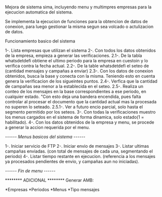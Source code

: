 Mejora de sistema sima, incluyendo menu y multimpres empresas para la ejecucion automatica del sistema.

Se implementa la ejecucion de funciones para la obtencion de datos de conexion, para luego gestionar la misma segun sea volcado o actulizacion de datos.


Funcionamiento basico del sistema

1-. Lista empresas que utilizan el sistema
2-. Con todos los datos obtenidos de la empresa, empieza a generar las verificaciones.
  2.1-. De la tabla whatsdetdefi obtiene el ultimo periodo para la empresa en cuestoin y lo verifica contra la fecha actual.
  2.2-. De la table whatsdetdefi el seteo de (cantidad mensajes y campañas a enviar)
  2.3-. Con los datos de conexion obtenidos, busca la base y conecta con la misma. Teniendo esto en cuenta genera la             verificacion de los sigueintes puntos.
  2.4-. Verfica que la cantidad de campañas sea menor a la establecida en el seteo.
  2.5-. Realiza un conteo de los mensajes en la base correspondientes a ese periodo, en cualquier estado. "Con esto deja una     bandera encendida, pues falta controlar al procesar el documento que la cantidad actual mas la procesada no superen lo         seteado. 
    2.5.1-. Ver a futuro encio parcial, solo hasta el segmento permitido por los seteos.
3-. Con todas la verificaciones muestro los menus cargados en el sistema de forma dinamica, solo estado(1 = habilitado).
4-. Con los datos obtenidos de la empresa y menu, se procede a generar la accion requerida por el menu.

*------ Menus basicos del sistema ------*

1-. Iniciar servicio de FTP
2-. Iniciar envio de mensajes
3-. Listar ultimas campañas enviadas. (con total de mensajes de cada una, segmentando el periodo)
4-. Listar tiempo restante en ejecucion. (referencia a los mensajes ya procesados pendientes de envio, y campañas aun no iniciadas).

*------ Fin de menu ------*

******** ADICIONAL ********
Generar AMB: 

  *Empresas
  *Periodos
  *Menus
  *Tipo mensajes
